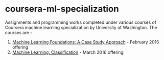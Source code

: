 # coursera-ml-specialization
Assignments and programming works completed under various courses of Coursera machine learning specialization by University of Washington. The courses are - 

1. [Machine Learning Foundations: A Case Study Approach](https://www.coursera.org/learn/ml-foundations/) - February 2016 offering
2. [Machine Learning: Classification](https://www.coursera.org/learn/ml-classification/) - March 2016 offering
